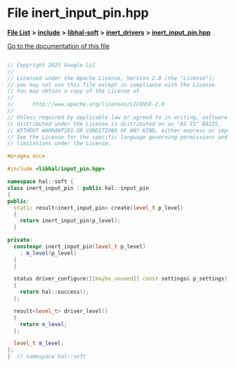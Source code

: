 

# File inert\_input\_pin.hpp

[**File List**](files.md) **>** [**include**](dir_cba0faac6e93618a6e2539705915bd70.md) **>** [**libhal-soft**](dir_d4bad6877cf31bc2d39b696d7a305013.md) **>** [**inert\_drivers**](dir_140c0a66abe76384f84bfc7661372b14.md) **>** [**inert\_input\_pin.hpp**](inert__input__pin_8hpp.md)

[Go to the documentation of this file](inert__input__pin_8hpp.md)

```C++

// Copyright 2023 Google LLC
//
// Licensed under the Apache License, Version 2.0 (the "License");
// you may not use this file except in compliance with the License.
// You may obtain a copy of the License at
//
//      http://www.apache.org/licenses/LICENSE-2.0
//
// Unless required by applicable law or agreed to in writing, software
// distributed under the License is distributed on an "AS IS" BASIS,
// WITHOUT WARRANTIES OR CONDITIONS OF ANY KIND, either express or implied.
// See the License for the specific language governing permissions and
// limitations under the License.

#pragma once

#include <libhal/input_pin.hpp>

namespace hal::soft {
class inert_input_pin : public hal::input_pin
{
public:
  static result<inert_input_pin> create(level_t p_level)
  {
    return inert_input_pin(p_level);
  }

private:
  constexpr inert_input_pin(level_t p_level)
    : m_level(p_level)
  {
  }

  status driver_configure([[maybe_unused]] const settings& p_settings)
  {
    return hal::success();
  };

  result<level_t> driver_level()
  {
    return m_level;
  };

  level_t m_level;
};
}  // namespace hal::soft

```

